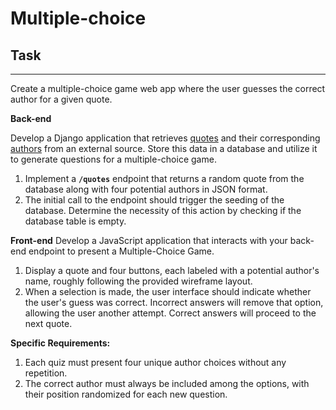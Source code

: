 
# Multiple-choice

## **Task**

---

Create a multiple-choice game web app where the user guesses the correct author for a given quote. 

**Back-end**

Develop a Django application that retrieves [quotes](https://scalablepath.com/api/test/test-quotes) and their corresponding [authors](https://www.scalablepath.com/api/test/test-authors) from an external source. Store this data in a database and utilize it to generate questions for a multiple-choice game.

1. Implement a **`/quotes`** endpoint that returns a random quote from the database along with four potential authors in JSON format.
2. The initial call to the endpoint should trigger the seeding of the database. Determine the necessity of this action by checking if the database table is empty.

**Front-end**
Develop a JavaScript application that interacts with your back-end endpoint to present a Multiple-Choice Game.

1. Display a quote and four buttons, each labeled with a potential author's name, roughly following the provided wireframe layout.
2. When a selection is made, the user interface should indicate whether the user's guess was correct. Incorrect answers will remove that option, allowing the user another attempt. Correct answers will proceed to the next quote.

**Specific Requirements:**
1. Each quiz must present four unique author choices without any repetition.
2. The correct author must always be included among the options, with their position randomized for each new question.

